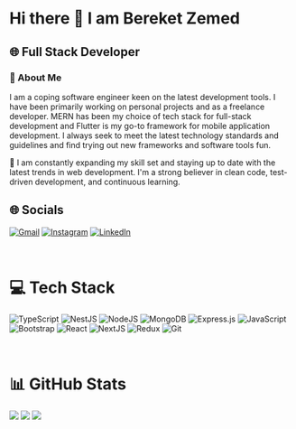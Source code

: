 # Hi there 👋 I am Bereket Zemed

## 🌐 Full Stack Developer

### 💫 About Me

I am a coping software engineer keen on the latest development tools. I have been primarily working on personal projects and as a freelance developer. MERN has been my choice of tech stack for full-stack development and Flutter is my go-to framework for mobile application development. I always seek to meet the latest technology standards and guidelines and find trying out new frameworks and software tools fun.

🚀 I am constantly expanding my skill set and staying up to date with the latest trends in web development. I'm a strong believer in clean code, test-driven development, and continuous learning.

## 🌐 Socials

[![Gmail](https://img.shields.io/badge/-Gmail-c14438?style=flat-square&logo=Gmail&logoColor=white&link=mailto:bereketzemed@gmailcom)](mailto:bereketzemed@gmail.com) [![Instagram](https://img.shields.io/badge/Instagram-%23E4405F.svg?logo=Instagram&logoColor=white)](https://instagram.com/bek_zemed) [![LinkedIn](https://img.shields.io/badge/LinkedIn-%230077B5.svg?logo=linkedin&logoColor=white)](https://linkedin.com/in/https://www.linkedin.com/in/bereket-zemed/)

<br/>

# 💻 Tech Stack

![TypeScript](https://img.shields.io/badge/typescript-%23007ACC.svg?style=for-the-badge&logo=typescript&logoColor=white) ![NestJS](https://img.shields.io/badge/nestjs-E0234E?style=for-the-badge&logo=nestjs&logoColor=white) ![NodeJS](https://img.shields.io/badge/node.js-6DA55F?style=for-the-badge&logo=node.js&logoColor=white) ![MongoDB](https://img.shields.io/badge/MongoDB-%234ea94b.svg?style=for-the-badge&logo=mongodb&logoColor=white) ![Express.js](https://img.shields.io/badge/express.js-%23404d59.svg?style=for-the-badge&logo=express&logoColor=%2361DAFB) ![JavaScript](https://img.shields.io/badge/javascript-%23323330.svg?style=for-the-badge&logo=javascript&logoColor=%23F7DF1E) ![Bootstrap](https://img.shields.io/badge/bootstrap-%23563D7C.svg?style=for-the-badge&logo=bootstrap&logoColor=white) ![React](https://img.shields.io/badge/react-%2320232a.svg?style=for-the-badge&logo=react&logoColor=%2361DAFB) ![NextJS](https://img.shields.io/badge/next.js-000000?style=for-the-badge&logo=nextdotjs&logoColor=white) ![Redux](https://img.shields.io/badge/redux-%23593d88.svg?style=for-the-badge&logo=redux&logoColor=white) ![Git](https://img.shields.io/badge/git-000000?style=for-the-badge&logo=git&logoColor=white)

<br/>

# 📊 GitHub Stats

![](https://github-readme-stats.vercel.app/api?username=bekzemed&theme=dark&hide_border=false&include_all_commits=false&count_private=false)
![](https://github-readme-streak-stats.herokuapp.com/?user=bekzemed&theme=dark&hide_border=false)
![](https://github-readme-stats.vercel.app/api/top-langs/?username=bekzemed&theme=dark&hide_border=false&include_all_commits=false&count_private=false&layout=compact)
